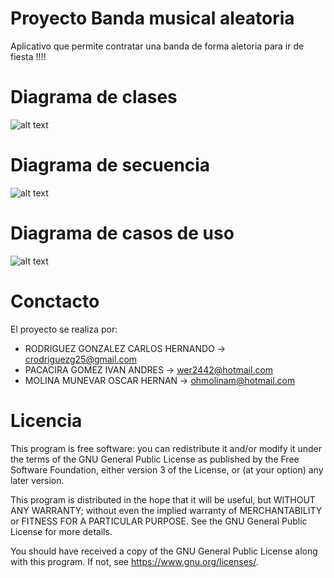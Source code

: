 
# Proyecto Banda musical aleatoria

Aplicativo que permite contratar una banda de forma aletoria para ir de fiesta !!!!
# Diagrama de clases

![alt text](http://drive.google.com/uc?export=view&id=1gzBizGVX7csqke3bc-vKQRISdBQilmtv)

# Diagrama de secuencia

![alt text](http://drive.google.com/uc?export=view&id=1gzBizGVX7csqke3bc-vKQRISdBQilmtv)

# Diagrama de casos de uso

![alt text](http://drive.google.com/uc?export=view&id=1g7VvCyJ8CdArzfmkV22n5LXBlHcVHdXM)

# Conctacto
  El proyecto se realiza por:
  
  - RODRIGUEZ GONZALEZ CARLOS HERNANDO ->  crodriguezg25@gmail.com
  - PACACIRA GOMEZ IVAN ANDRES         ->  wer2442@hotmail.com
  - MOLINA MUNEVAR OSCAR HERNAN        ->  ohmolinam@hotmail.com
  
# Licencia

This program is free software: you can redistribute it and/or modify
it under the terms of the GNU General Public License as published by
the Free Software Foundation, either version 3 of the License, or
(at your option) any later version.

This program is distributed in the hope that it will be useful,
but WITHOUT ANY WARRANTY; without even the implied warranty of
MERCHANTABILITY or FITNESS FOR A PARTICULAR PURPOSE.  See the
GNU General Public License for more details.

You should have received a copy of the GNU General Public License
along with this program.  If not, see <https://www.gnu.org/licenses/>.
